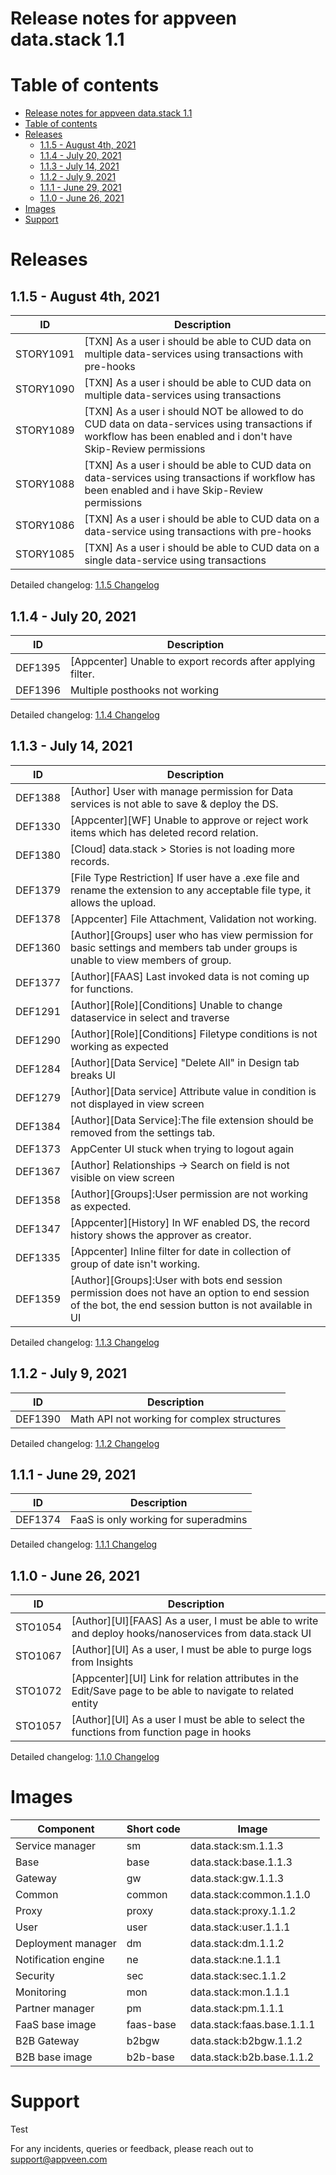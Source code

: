 # Release notes for appveen data.stack 1.1

# Table of contents

- [Release notes for appveen data.stack 1.1](#release-notes-for-appveen-datastack-11)
- [Table of contents](#table-of-contents)
- [Releases](#releases)
	- [1.1.5 - August 4th, 2021](#115---august-4th-2021)
	- [1.1.4 - July 20, 2021](#114---july-20-2021)
	- [1.1.3 - July 14, 2021](#113---july-14-2021)
	- [1.1.2 - July 9, 2021](#112---july-9-2021)
	- [1.1.1 - June 29, 2021](#111---june-29-2021)
	- [1.1.0 - June 26, 2021](#110---june-26-2021)
- [Images](#images)
- [Support](#support)

# Releases

## 1.1.5 - August 4th, 2021

| ID | Description | 
|-|-|
| STORY1091 | \[TXN\] As a user i should be able to CUD data on multiple data-services using transactions with pre-hooks |
| STORY1090 | \[TXN\] As a user i should be able to CUD data on multiple data-services using transactions |
| STORY1089 | \[TXN\] As a user i should NOT be allowed to do CUD data on data-services using transactions if workflow has been enabled and i don't have Skip-Review permissions |
| STORY1088 | \[TXN\] As a user i should be able to CUD data on data-services using transactions if workflow has been enabled and i have Skip-Review permissions |
| STORY1086 | \[TXN\] As a user i should be able to CUD data on a data-service using transactions with pre-hooks |
| STORY1085 | \[TXN\] As a user i should be able to CUD data on a single data-service using transactions |

Detailed changelog: [1.1.5 Changelog](./1.1.5-Changelog.md)

## 1.1.4 - July 20, 2021

| ID | Description |
|-|-|
| DEF1395 | \[Appcenter\] Unable to export records after applying filter. |
| DEF1396 | Multiple posthooks not working |

Detailed changelog: [1.1.4 Changelog](./1.1.4-Changelog.md)

## 1.1.3 - July 14, 2021

| ID | Description |
|-|-|
| DEF1388 | \[Author\] User with manage permission for Data services is not able to save & deploy the DS. |
| DEF1330 | \[Appcenter\]\[WF\] Unable to approve or reject work items which has deleted record relation. |
| DEF1380 | \[Cloud\] data.stack > Stories is not loading more records. |
| DEF1379 | \[File Type Restriction\] If user have a  .exe file and rename the extension to any acceptable file type, it allows the upload. |
| DEF1378 | \[Appcenter\] File Attachment, Validation not working. |
| DEF1360 | \[Author\]\[Groups\] user who has view permission for basic settings and members tab under groups is unable to view members of group. |
| DEF1377 | \[Author\]\[FAAS\] Last invoked data is not coming up for functions. |
| DEF1291 | \[Author\]\[Role\]\[Conditions\] Unable to change dataservice in select and traverse  |
| DEF1290 | \[Author\]\[Role\]\[Conditions\] Filetype conditions is not working as expected  |
| DEF1284 | \[Author\]\[Data Service\] "Delete All" in Design tab breaks UI |
| DEF1279 | \[Author\]\[Data service\] Attribute value in condition is not displayed in view screen |
| DEF1384 | \[Author\]\[Data Service\]:The file extension should be removed from the settings tab. |
| DEF1373 | AppCenter UI stuck when trying to logout again |
| DEF1367 | \[Author\] Relationships -> Search on field is not visible on view screen |
| DEF1358 | \[Author\]\[Groups\]:User permission are not working as expected. |
| DEF1347 | \[Appcenter\]\[History\] In WF enabled DS, the record history shows the approver as creator. |
| DEF1335 | \[Appcenter\] Inline filter for date in collection of group of date isn't working. |
| DEF1359 | \[Author\]\[Groups\]:User with bots end session permission does not have an option to end session of the bot, the end session button is not available in UI |

Detailed changelog: [1.1.3 Changelog](./1.1.3-Changelog.md)

## 1.1.2 - July 9, 2021

| ID | Description |
|-|-|
| DEF1390 |	Math API not working for complex structures |

Detailed changelog: [1.1.2 Changelog](./1.1.2-Changelog.md)

## 1.1.1 - June 29, 2021

| ID | Description |
|-|-|
| DEF1374 |	FaaS is only working for superadmins |

Detailed changelog: [1.1.1 Changelog](./1.1.1-Changelog.md)

## 1.1.0 - June 26, 2021

| ID | Description |
|-|-|
| STO1054 | [Author][UI][FAAS] As a user, I must be able to write and deploy hooks/nanoservices from data.stack UI |
| STO1067 | [Author][UI] As a user, I must be able to purge logs from Insights |
| STO1072 | [Appcenter][UI] Link for relation attributes in the Edit/Save page to be able to navigate to related entity |
| STO1057 | [Author][UI] As a user I must be able to select the functions from function page in hooks |

Detailed changelog: [1.1.0 Changelog](./1.1.0-Changelog.md)

# Images

| Component | Short code | Image |
|--|--|--|
| Service manager | sm | data.stack:sm.1.1.3 |
| Base | base | data.stack:base.1.1.3 |
| Gateway | gw | data.stack:gw.1.1.3 |
| Common | common | data.stack:common.1.1.0 |
| Proxy | proxy | data.stack:proxy.1.1.2 |
| User | user | data.stack:user.1.1.1 |
| Deployment manager | dm | data.stack:dm.1.1.2 |
| Notification engine | ne | data.stack:ne.1.1.1 |
| Security | sec | data.stack:sec.1.1.2 |
| Monitoring | mon | data.stack:mon.1.1.1 |
| Partner manager | pm | data.stack:pm.1.1.1 |
| FaaS base image | faas-base | data.stack:faas.base.1.1.1 |
| B2B Gateway | b2bgw | data.stack:b2bgw.1.1.2 |
| B2B base image| b2b-base | data.stack:b2b.base.1.1.2 |

# Support
Test

For any incidents, queries or feedback, please reach out to support@appveen.com
